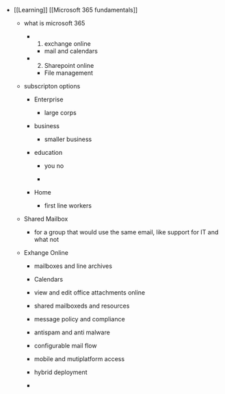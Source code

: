 - [[Learning]] [[Microsoft 365 fundamentals]]
	 - what is microsoft 365 
		 - 1. exchange online 
			 - mail and calendars

		 - 2. Sharepoint online
			 - File management

	 - subscripton options 
		 - Enterprise
			 - large corps

		 - business
			 - smaller business

		 - education
			 - you no 

			 - 

		 - Home
			 - first line workers

	 - Shared Mailbox
		 - for a group that would use the same email, like support for IT and what not 

	 - Exhange Online 
		 - mailboxes and line archives 

		 - Calendars 

		 - view and edit office attachments online

		 - shared mailboxeds and resources 

		 - message policy and compliance 

		 - antispam and anti malware

		 - configurable mail flow 

		 - mobile and mutiplatform access

		 - hybrid deployment 

		 - 
